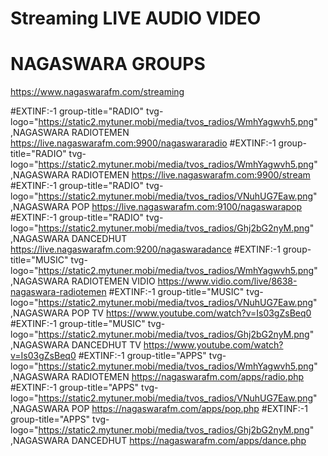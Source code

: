 # Streaming LIVE AUDIO VIDEO
# NAGASWARA GROUPS
https://www.nagaswarafm.com/streaming

#EXTINF:-1 group-title="RADIO" tvg-logo="https://static2.mytuner.mobi/media/tvos_radios/WmhYagwvh5.png" ,NAGASWARA RADIOTEMEN 
https://live.nagaswarafm.com:9900/nagaswararadio
#EXTINF:-1 group-title="RADIO" tvg-logo="https://static2.mytuner.mobi/media/tvos_radios/WmhYagwvh5.png" ,NAGASWARA RADIOTEMEN 
https://live.nagaswarafm.com:9900/stream
#EXTINF:-1 group-title="RADIO" tvg-logo="https://static2.mytuner.mobi/media/tvos_radios/VNuhUG7Eaw.png" ,NAGASWARA POP 
https://live.nagaswarafm.com:9100/nagaswarapop
#EXTINF:-1 group-title="RADIO" tvg-logo="https://static2.mytuner.mobi/media/tvos_radios/Ghj2bG2nyM.png" ,NAGASWARA DANCEDHUT 
https://live.nagaswarafm.com:9200/nagaswaradance
#EXTINF:-1 group-title="MUSIC" tvg-logo="https://static2.mytuner.mobi/media/tvos_radios/WmhYagwvh5.png" ,NAGASWARA RADIOTEMEN VIDIO 
https://www.vidio.com/live/8638-nagaswara-radiotemen
#EXTINF:-1 group-title="MUSIC" tvg-logo="https://static2.mytuner.mobi/media/tvos_radios/VNuhUG7Eaw.png" ,NAGASWARA POP TV 
https://www.youtube.com/watch?v=Is03gZsBeq0
#EXTINF:-1 group-title="MUSIC" tvg-logo="https://static2.mytuner.mobi/media/tvos_radios/Ghj2bG2nyM.png" ,NAGASWARA DANCEDHUT TV 
https://www.youtube.com/watch?v=Is03gZsBeq0
#EXTINF:-1 group-title="APPS" tvg-logo="https://static2.mytuner.mobi/media/tvos_radios/WmhYagwvh5.png" ,NAGASWARA RADIOTEMEN 
https://nagaswarafm.com/apps/radio.php
#EXTINF:-1 group-title="APPS" tvg-logo="https://static2.mytuner.mobi/media/tvos_radios/VNuhUG7Eaw.png" ,NAGASWARA POP 
https://nagaswarafm.com/apps/pop.php
#EXTINF:-1 group-title="APPS" tvg-logo="https://static2.mytuner.mobi/media/tvos_radios/Ghj2bG2nyM.png" ,NAGASWARA DANCEDHUT 
https://nagaswarafm.com/apps/dance.php
